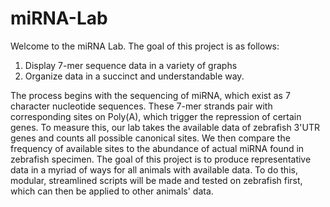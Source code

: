 # miRNA-Lab
Welcome to the miRNA Lab. The goal of this project is as follows:

1) Display 7-mer sequence data in a variety of graphs
2) Organize data in a succinct and understandable way. 

The process begins with the sequencing of miRNA, which exist as 7 character nucleotide sequences. These 7-mer strands pair with corresponding sites on Poly(A), which trigger the repression of certain genes. To measure this, our lab takes the available data of zebrafish 3'UTR genes and counts all possible canonical sites. We then compare the frequency of available sites to the abundance of actual miRNA found in zebrafish specimen. The goal of this project is to produce representative data in a myriad of ways for all animals with available data. To do this, modular, streamlined scripts will be made and tested on zebrafish first, which can then be applied to other animals' data. 
